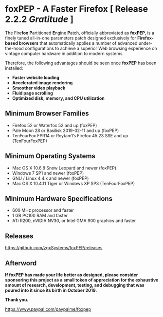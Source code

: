 # foxPEP - A Faster Firefox [ Release 2.2.2 <i>Gratitude</i> ]

The Fire<b>fox</b> <b>P</b>artitioned <b>E</b>ngine <b>P</b>atch, officially abbreviated as <b>foxPEP</b>, is a finely tuned all-in-one parameters patch designed exclusively for <b>Firefox-based browsers</b> that automatically applies a number of advanced under-the-hood configurations to achieve a superior Web browsing experience on vintage computer hardware in addition to modern systems.

Therefore, the following advantages should be seen once <b>foxPEP</b> has been installed:

- <b>Faster website loading</b>
- <b>Accelerated image rendering</b>
- <b>Smoother video playback</b>
- <b>Fluid	page scrolling</b>
- <b>Optimized disk, memory, and CPU utilization</b>


Minimum Browser Families
-

- Firefox 52 or Waterfox 52 and up (foxPEP)
- Pale Moon 28 or Basilisk 2019-02-11 and up (foxPEP)
- TenFourFox FPR14 or Roytam1’s Firefox 45.23 SSE and up (TenFourFoxPEP)


Minimum Operating Systems
-

- Mac OS X 10.6.8 Snow Leopard and newer (foxPEP)
- Windows 7 SP1 and newer (foxPEP)
- GNU / Linux 4.4.x and newer (foxPEP)
- Mac OS X 10.4.11 Tiger or Windows XP SP3 (TenFourFoxPEP)

Minimum Hardware Specifications
-

- 600 MHz processor and faster
- 1 GB PC100 RAM and faster
- ATi R200, nVIDIA NV30, or Intel GMA 900 graphics and faster


Releases
-

https://github.com/zgxSystems/foxPEP/releases


Afterword
-

<b>If foxPEP has made your life better as designed, please consider sponsoring this project as a small token of appreciation for the exhaustive amount of research, development, testing, and debugging that was poured into it since its birth in October 2019.</b>

<b>Thank you.</b>

https://www.paypal.com/paypalme/foxpep
